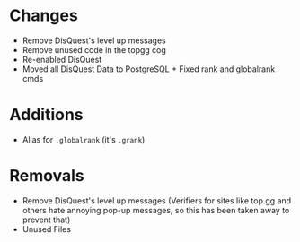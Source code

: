 # Changes
- Remove DisQuest's level up messages
- Remove unused code in the topgg cog
- Re-enabled DisQuest
- Moved all DisQuest Data to PostgreSQL + Fixed rank and globalrank cmds

# Additions
- Alias for `.globalrank` (it's `.grank`)
# Removals
- Remove DisQuest's level up messages (Verifiers for sites like top.gg and others hate annoying pop-up messages, so this has been taken away to prevent that)
- Unused Files